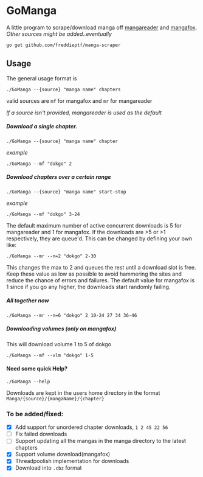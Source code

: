 # GoManga
A little program to scrape/download manga off [mangareader](http://www.mangareader.net/) and [mangafox](http://www.mangafox.me/).
*Other sources might be added..eventually*

```
go get github.com/freddieptf/manga-scraper
```

## Usage

The general usage format is

	./GoManga --{source} "manga name" chapters

valid sources are `mf` for mangafox and `mr` for mangareader

*If a source isn't provided, mangareader is used as the default*

##### Download a single chapter.

  	./GoManga --{source} "manga name" chapter

*example*

	./GoManga --mf "dokgo" 2


##### Download chapters over a certain range

	./GoManga --{source} "manga name" start-stop

*example*

	./GoManga --mf "dokgo" 3-24

The default maximum number of active concurrent downloads is 5 for mangareader and 1 for mangafox. If the downloads are >5 or >1 respectively, they are queue'd. This can be changed by defining your own like: 

	./GoManga --mr --n=2 "dokgo" 2-30

This changes the max to 2 and queues the rest until a download slot is free. Keep these value as low as possible to avoid hammering the sites and reduce the chance of errors and failures. The default value for mangafox is 1 since if you go any higher, the downloads start randomly failing.

##### All together now

	./GoManga --mr --n=6 "dokgo" 2 10-24 27 34 36-46

##### Downloading volumes (only on mangafox)
This will download volume 1 to 5 of dokgo

	./GoManga --mf --vlm "dokgo" 1-5




#### Need some quick Help?

	./GoManga --help




Downloads are kept in the users home directory in the format `Manga/{source}/{mangaName}/{chapter}`

### To be added/fixed:
 - [x] Add support for unordered chapter downloads, `1 2 45 22 56`
 - [ ] Fix failed downloads
 - [ ] Support updating all the mangas in the manga directory to the latest chapters
 - [x] Support volume download(mangafox)
 - [x] Threadpoolish implementation for downloads
 - [x] Download into `.cbz` format
